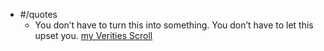 - #/quotes
    - You don’t have to turn this into something. You don’t have to let this upset you. [my Verities Scroll]()
